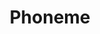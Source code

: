 ---
word: "true"

types: "word"

title: "Phoneme"

categories: ['']

tags: ['Phoneme']

arabic: 'وحدة التحليل الصوتي'
arabic2: 'الفونيم'

arexps: []

enwords: ['Phoneme']

enexps: []

arlexicons: 'و'

enlexicons: 'P'

authors: ['Ruqayya Roshdy']

translators: ['']

citations: 'مقدمة في حوسبة اللغة العربية'

sources: 'مركز الملك عبدالله بن عبدالعزيز الدولي لخدمة اللغة العربية'

slug: ""
---